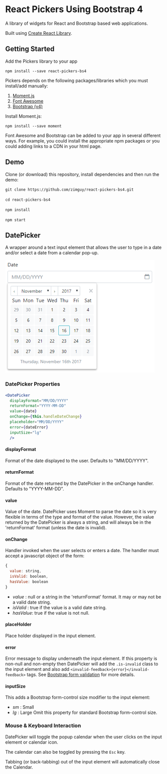# React Pickers Using Bootstrap 4

A library of widgets for React and Bootstrap based web applications.

Built using <a href="https://github.com/UdiliaInc/create-react-library" target="_blank">Create React Library</a>.

## Getting Started
Add the Pickers library to your app
````
npm install --save react-pickers-bs4
````
Pickers depends on the following packages/libraries which you must install/add manually:
1. <a href="http://momentjs.com/">Moment.js</a>
2. <a href="http://fontawesome.io/">Font Awesome</a>
3. <a href="https://getbootstrap.com/">Bootstrap (v4)</a>

Install Moment.js:
````
npm install --save moment
````
Font Awesome and Bootstrap can be added to your app in several different ways. For example, you could install the appropriate npm packages or you could adding links to a CDN in your html page.

## Demo
Clone (or download) this repository, install dependencies and then run the demo:
````
git clone https://github.com/zimguy/react-pickers-bs4.git

cd react-pickers-bs4

npm install

npm start
````
## DatePicker
A wrapper around a text input element that allows the user to type in a date and/or select a date from a calendar pop-up.

![DatePicker](https://raw.githubusercontent.com/zimguy/react-pickers-bs4/master/resources/DatePicker.PNG)

### DatePicker Properties
````jsx
<DatePicker
  displayFormat="MM/DD/YYYY"
  returnFormat="YYYY-MM-DD"
  value={date}
  onChange={this.handleDateChange}
  placeholder="MM/DD/YYYY"
  error={dateError}
  inputSize="lg"
  />
````

#### displayFormat
Format of the date displayed to the user. Defaults to "MM/DD/YYYY".

#### returnFormat
Format of the date returned by the DatePicker in the onChange handler. Defaults to "YYYY-MM-DD".

#### value
Value of the date. DatePicker uses Moment to parse the date so it is very flexible in terms of the type and format of the value. However, the value returned by the DatePicker is always a string, and will always be in the 'returnFormat' format (unless the date is invalid).

#### onChange
Handler invoked when the user selects or enters a date. The handler must accept a javascript object of the form:
````javascript
{
  value: string,
  isValid: boolean,
  hasValue: boolean
}
````
* *value* : null or a string in the 'returnFormat' format. It may or may not be a valid date string.
* *isValid* : true if the value is a valid date string.
* *hasValue*: true if the value is not null.

#### placeHolder
Place holder displayed in the input element.

#### error
Error message to display underneath the input element. If this property is non-null and non-empty then DatePicker will add the ``.is-invalid`` class to the input element and also add ``<invalid-feedback>{error}</invalid-feedback>`` tags. See <a href="https://getbootstrap.com/docs/4./components/forms/#validation">Bootstrap form validation</a> for more details.

#### inputSize
This adds a Bootstrap form-control size modifier to the input element:
* *sm* : Small
* *lg* : Large
Omit this property for standard Bootstrap form-control size.

### Mouse & Keyboard Interaction
DatePicker will toggle the popup calendar when the user clicks on the input element or calendar icon.

The calendar can also be toggled by pressing the ``Esc`` key.

Tabbing (or back-tabbing) out of the input element will automatically close the Calendar.